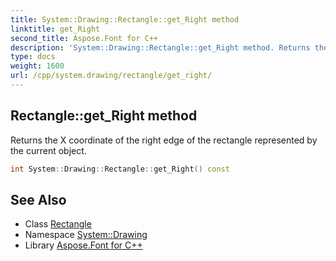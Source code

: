 ```yaml
---
title: System::Drawing::Rectangle::get_Right method
linktitle: get_Right
second_title: Aspose.Font for C++
description: 'System::Drawing::Rectangle::get_Right method. Returns the X coordinate of the right edge of the rectangle represented by the current object in C++.'
type: docs
weight: 1600
url: /cpp/system.drawing/rectangle/get_right/
---
```

## Rectangle::get_Right method


Returns the X coordinate of the right edge of the rectangle represented by the current object.

```cpp
int System::Drawing::Rectangle::get_Right() const
```

## See Also

* Class [Rectangle](../)
* Namespace [System::Drawing](../../)
* Library [Aspose.Font for C++](../../../)
